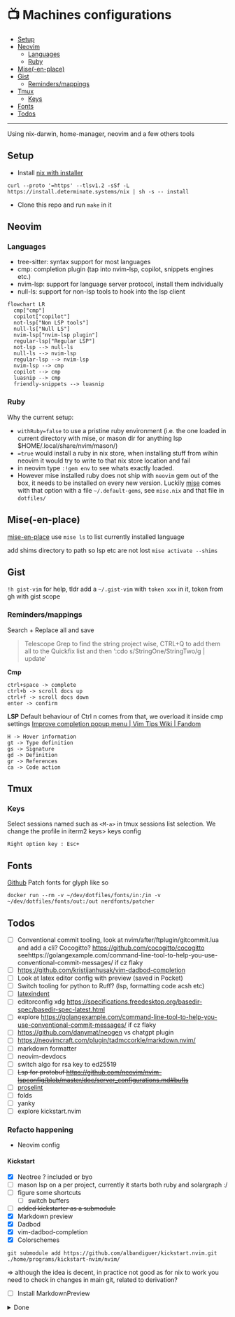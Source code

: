 # 📺 Machines configurations

<!--toc:start-->
- [Setup](#setup)
- [Neovim](#neovim)
  - [Languages](#languages)
  - [Ruby](#ruby)
- [Mise(-en-place)](#mise-en-place)
- [Gist](#gist)
  - [Reminders/mappings](#remindersmappings)
- [Tmux](#tmux)
  - [Keys](#keys)
- [Fonts](#fonts)
- [Todos](#todos)
<!--toc:end-->

---

Using nix-darwin, home-manager, neovim and a few others tools

## Setup 
- Install [nix with installer](https://github.com/DeterminateSystems/nix-installer) 
```shell
curl --proto '=https' --tlsv1.2 -sSf -L https://install.determinate.systems/nix | sh -s -- install
```
- Clone this repo and run `make` in it

## Neovim

### Languages 
- tree-sitter: syntax support for most languages
- cmp: completion plugin (tap into nvim-lsp, copilot, snippets engines etc.)
- nvim-lsp: support for language server protocol, install them individually
- null-ls: support for non-lsp tools to hook into the lsp client 
```mermaid
flowchart LR
  cmp["cmp"]
  copilot["copilot"]
  not-lsp["Non LSP tools"]
  null-ls["Null LS"]
  nvim-lsp["nvim-lsp plugin"]
  regular-lsp["Regular LSP"]
  not-lsp --> null-ls
  null-ls --> nvim-lsp
  regular-lsp --> nvim-lsp
  nvim-lsp --> cmp
  copilot --> cmp
  luasnip --> cmp
  friendly-snippets --> luasnip
```

### Ruby

Why the current setup:

- `withRuby=false` to use a pristine ruby environment (i.e. the one loaded in current directory with mise, or mason dir for anything lsp $HOME/.local/share/nvim/mason/)
- `=true` would install a ruby in nix store, when installing stuff from wihin neovim it would try to write to that nix store location and fail
- in neovim type `:!gem env` to see whats exactly loaded. 
- However mise installed ruby does not ship with `neovim` gem out of the box, it needs to be installed on every new version. Luckily [mise]() comes with that option with a file `~/.default-gems`, see `mise.nix` and that file in `dotfiles/`





## Mise(-en-place)

[mise-en-place](https://mise.jdx.dev/dev-tools/shims.html)
use `mise ls` to list currently installed language

add shims directory to path so lsp etc are not lost
`mise activate --shims`


## Gist

`!h gist-vim` for help, tldr add a `~/.gist-vim` with `token xxx` in it, token
from gh with gist scope

### Reminders/mappings
Search + Replace all and save
> Telescope Grep to find the string project wise, CTRL+Q to add them all to the Quickfix list and then ‘:cdo s/StringOne/StringTwo/g | update’

__Cmp__
```
ctrl+space -> complete
ctrl+b -> scroll docs up
ctrl+f -> scroll docs down
enter -> confirm
```

__LSP__
Default behaviour of Ctrl n comes from that, we overload it inside cmp settings
[Improve completion popup menu | Vim Tips Wiki | Fandom](https://vim.fandom.com/wiki/Improve_completion_popup_menu)
```
H -> Hover information
gt -> Type definition
gs -> Signature
gd -> Definition
gr -> References
ca -> Code action
```


## Tmux

### Keys

Select sessions named such as `<M-a>` in tmux sessions list selection.
We change the profile in iterm2 keys> keys config

```
Right option key : Esc+
```

## Fonts

[Github](https://github.com/ryanoasis/nerd-fonts#option-9-patch-your-own-font)
Patch fonts for glyph like so
```
docker run --rm -v ~/dev/dotfiles/fonts/in:/in -v  ~/dev/dotfiles/fonts/out:/out nerdfonts/patcher
```

## Todos

- [ ] Conventional commit tooling, look at nvim/after/ftplugin/gitcommit.lua and add a cli? Cocogitto? https://github.com/cocogitto/cocogitto seehttps://golangexample.com/command-line-tool-to-help-you-use-conventional-commit-messages/ if cz flaky
- [ ] https://github.com/kristijanhusak/vim-dadbod-completion
- [ ] Look at latex editor config with preview (saved in Pocket)
- [ ] Switch tooling for python to Ruff? (lsp, formatting code acsh etc)
- [ ] [latexindent](https://tex.stackexchange.com/questions/390433/how-can-i-install-latexindent-on-macos)
- [ ] editorconfig xdg https://specifications.freedesktop.org/basedir-spec/basedir-spec-latest.html
- [ ] explore https://golangexample.com/command-line-tool-to-help-you-use-conventional-commit-messages/ if cz flaky
- [ ] https://github.com/danymat/neogen vs chatgpt plugin
- [ ] https://neovimcraft.com/plugin/tadmccorkle/markdown.nvim/
- [ ] markdown formatter
- [ ] neovim-devdocs
- [ ] switch algo for rsa key to ed25519
- [ ] ~~Lsp for protobuf https://github.com/neovim/nvim-lspconfig/blob/master/doc/server_configurations.md#bufls~~
- [ ] [proselint]()
- [ ] folds
- [ ] yanky
- [ ] explore kickstart.nvim 

### Refacto happening

- Neovim config

#### Kickstart
- [x] Neotree ? included or byo
- [ ] mason lsp on a per project, currently it starts both ruby and solargraph :/
- [ ] figure some shortcuts 
  - [ ] switch buffers
- [ ] ~~added kickstarter as a submodule~~
- [x] Markdown preview
- [x] Dadbod
- [x] vim-dadbod-completion
- [x] Colorschemes
```shell
git submodule add https://github.com/albandiguer/kickstart.nvim.git ./home/programs/kickstart-nvim/nvim/
```
=> although the idea is decent, in practice not good as for nix to work you need to check in changes in main git, related to derivation?
- [ ] Install MarkdownPreview

<details><summary>Done</summary>

- [x] Give a try to [lazyvim](https://github.com/LazyVim/LazyVim/)?
- [x] Cleanup gists
- [x] Configure fish and switch to it, bug with sensible-on-top switching back to /bin/zsh
- [x] Fix gist vim 
- [x] Give a try to [lazyvim](https://github.com/LazyVim/LazyVim/)?
- [x] Raycast
- [x] SFMono [Gh](https://github.com/shaunsingh/SFMono-Nerd-Font-Ligaturized)
- [x] Tweak lsp mappings (refactoring & code actions?)
- [x] branch -> mutli platform flake
- [x] configure friendly snippets (rails...)
- [x] evaluate vsnips vs luasnip
- [x] get nvim from nighty builds overlay (0.10+)
- [x] install nix-darwin & start services like skhd/yabai
- [x] obsidian neovim https://github.com/epwalsh/obsidian.nvim
- [x] test mermerd https://github.com/KarnerTh/mermerd -> good, add it on pproject basis
- [x] tester ~devenv~ mise for python/ruby
- [x] ~~Use `niv` to check-in dependencies (home-manager & nixpkgs) versions [GitHub - ryantm/home-manager-template: A quick-start template for using home-manager in a more reproducible way.](https://github.com/ryantm/home-manager-template) [How I Nix](https://eevie.ro/posts/2022-01-24-how-i-nix.html)~~ -> flake

</details>
